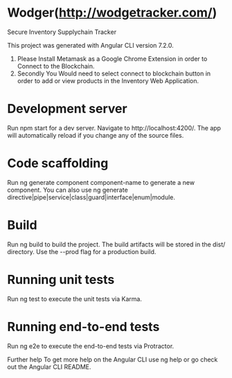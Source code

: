 # Wodger(http://wodgetracker.com/)
Secure Inventory Supplychain Tracker

This project was generated with Angular CLI version 7.2.0.

1. Please Install Metamask as a  Google Chrome Extension in order to Connect to the Blockchain.
2. Secondly You Would need to select connect to blockchain button in order to add or view products in the Inventory Web Application.


# Development server
Run npm start for a dev server. Navigate to http://localhost:4200/. The app will automatically reload if you change any of the source files.

# Code scaffolding
Run ng generate component component-name to generate a new component. You can also use ng generate directive|pipe|service|class|guard|interface|enum|module.

# Build
Run ng build to build the project. The build artifacts will be stored in the dist/ directory. Use the --prod flag for a production build.

# Running unit tests
Run ng test to execute the unit tests via Karma.

# Running end-to-end tests
Run ng e2e to execute the end-to-end tests via Protractor.

Further help
To get more help on the Angular CLI use ng help or go check out the Angular CLI README.
